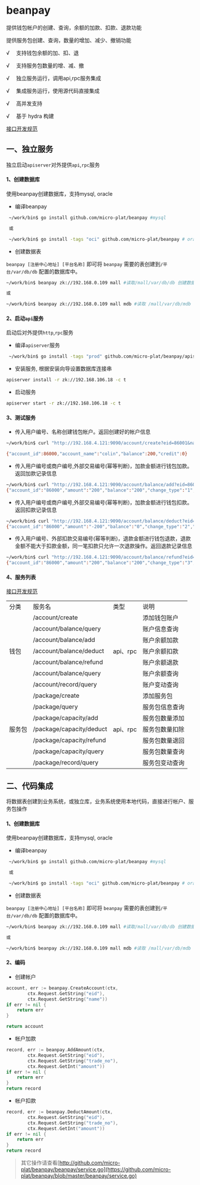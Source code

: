# beanpay

提供钱包帐户的创建、查询，余额的加款、扣款、退款功能

提供服务包创建、查询，数量的增加、减少、撤销功能




√ 　支持钱包余额的加、扣、退

√ 　支持服务包数量的增、减、撤

√ 　独立服务运行，调用api,rpc服务集成

√ 　集成服务运行，使用源代码直接集成

√ 　高并发支持

√ 　基于 hydra 构建


[接口开发规范](https://github.com/micro-plat/beanpay/blob/master/api.md)

## 一、独立服务


独立启动`apiserver`对外提供`api`,`rpc`服务



#### 1、创建数据库

使用beanpay创建数据库，支持mysql, oracle

* 编译beanpay

```sh
 ~/work/bin$ go install github.com/micro-plat/beanpay #mysql

 或

 ~/work/bin$ go install -tags "oci" github.com/micro-plat/beanpay # oracle

```

* 创建数据表

`beanpay [注册中心地址] [平台名称]` 即可将 `beanpay` 需要的表创建到`/平台/var/db/db` 配置的数据库中。

```sh
~/work/bin$ beanpay zk://192.168.0.109 mall #读取/mall/var/db/db 创建数据库

或

~/work/bin$ beanpay zk://192.168.0.109 mall mdb #读取 /mall/var/db/mdb 创建数据库

```

#### 2、启动`api`服务

启动后对外提供`http`,`rpc`服务


* 编译`apiserver`服务

```sh
 ~/work/bin$ go install -tags "prod" github.com/micro-plat/beanpay/apiserver

```

* 安装服务, 根据安装向导设置数据库连接串

 ```sh
apiserver install -r zk://192.168.106.18 -c t
 ```

* 启动服务
```sh
apiserver start -r zk://192.168.106.18 -c t
```

#### 3、测试服务

* 传入用户编号、名称创建钱包帐户。返回创建好的帐户信息
```sh
~/work/bin$ curl "http://192.168.4.121:9090/account/create?eid=86001&name=colin"

{"account_id":86000,"account_name":"colin","balance":200,"credit":0}
```

* 传入用户编号或商户编号,外部交易编号(幂等判断)，加款金额进行钱包加款。返回加款记录信息
```sh
~/work/bin$ curl "http://192.168.4.121:9090/account/balance/add?eid=86001&trade_no=8970876&amount=200"
{"account_id":"86000","amount":"200","balance":"200","change_type":"1","create_time":"20190731172225","record_id":"100000","trade_no":"8970876"}
```


* 传入用户编号或商户编号,外部交易编号(幂等判断)，加款金额进行钱包扣款。返回扣款记录信息
```sh
~/work/bin$ curl "http://192.168.4.121:9090/account/balance/deduct?eid=86001&trade_no=8970876&amount=200"
{"account_id":"86000","amount":"-200","balance":"0","change_type":"2","create_time":"20190731172225","record_id":"100001","trade_no":"8970876"}
```

* 传入用户编号、外部扣款交易编号(幂等判断)，退款金额进行钱包退款，退款金额不能大于扣款金额，同一笔扣款只允许一次退款操作。返回退款记录信息
```sh
~/work/bin$ curl "http://192.168.4.121:9090/account/balance/refund?eid=86001&trade_no=8970876&amount=200"
{"account_id":"86000","amount":"200","balance":"200","change_type":"3","create_time":"20190731172225","record_id":"100002","trade_no":"8970876"}
```

#### 4、服务列表

[接口开发规范](https://github.com/micro-plat/beanpay/blob/master/api.md)

<table>
<tr>
<td>分类</td>
<td>服务名</td>
<td>类型</td>
<td>说明</td>
</tr>

<tr>
<td rowspan="7">钱包</td>
<td>/account/create </td>
<td rowspan=7>api、rpc</td>
<td>添加钱包账户</td>
</tr>
<tr>
<td>/account/balance/query</td>
<td>账户信息查询</td>
</tr>
<tr>
<td>/account/balance/add</td>
<td>账户余额加款</td>
</tr>

<tr>
<td>/account/balance/deduct</td>
<td>账户余额扣款</td>
</tr>

<tr>
<td>/account/balance/refund</td>
<td>账户余额退款</td>
</tr>
<tr>
<td>/account/balance/query</td>
<td>账户余额查询</td>
</tr>
<tr>
<td>/account/record/query</td>
<td>账户变动查询</td>
</tr>

<tr>
<td rowspan="7">服务包</td>
<td>/package/create </td>
<td rowspan=7>api、rpc</td>
<td>添加服务包</td>
</tr>
<tr>
<td>/package/query</td>
<td>服务包信息查询</td>
</tr>
<tr>
<td>/package/capacity/add</td>
<td>服务包数量添加</td>
</tr>

<tr>
<td>/package/capacity/deduct</td>
<td>服务包数量扣除</td>
</tr>

<tr>
<td>/package/capacity/refund</td>
<td>服务包数量退回</td>
</tr>

<tr>
<td>/package/capacity/query</td>
<td>服务包数量查询</td>
</tr>

<tr>
<td> /package/record/query </td>
<td>服务包变动查询</td>
</tr>
</table>

## 二、代码集成

将数据表创建到业务系统，或独立库，业务系统使用本地代码，直接进行帐户、服务包操作


#### 1、创建数据库

使用beanpay创建数据库，支持mysql, oracle

* 编译beanpay

```sh
 ~/work/bin$ go install github.com/micro-plat/beanpay #mysql

 或

 ~/work/bin$ go install -tags "oci" github.com/micro-plat/beanpay # oracle

```

* 创建数据表

`beanpay [注册中心地址] [平台名称]` 即可将 `beanpay` 需要的表创建到`/平台/var/db/db` 配置的数据库中。

```sh
~/work/bin$ beanpay zk://192.168.0.109 mall #读取/mall/var/db/db 创建数据库

或

~/work/bin$ beanpay zk://192.168.0.109 mall mdb #读取 /mall/var/db/mdb 创建数据库

```

#### 2、编码

* 创建帐户

```go
account, err := beanpay.CreateAccount(ctx,
		ctx.Request.GetString("eid"),
		ctx.Request.GetString("name"))
if err != nil {
    return err
}

return account
```

* 帐户加款
```go
record, err := beanpay.AddAmount(ctx,
		ctx.Request.GetString("eid"),
		ctx.Request.GetString("trade_no"),
		ctx.Request.GetInt("amount"))
if err != nil {
    return err
}
return record

```

* 帐户扣款
```go
record, err := beanpay.DeductAmount(ctx,
		ctx.Request.GetString("eid"),
		ctx.Request.GetString("trade_no"),
		ctx.Request.GetInt("amount"))
if err != nil {
    return err
}
return record

```

> 其它操作请查看[http://github.com/micro-plat/beanpay/beanpay/service.go](https://github.com/micro-plat/beanpay/blob/master/beanpay/service.go)

